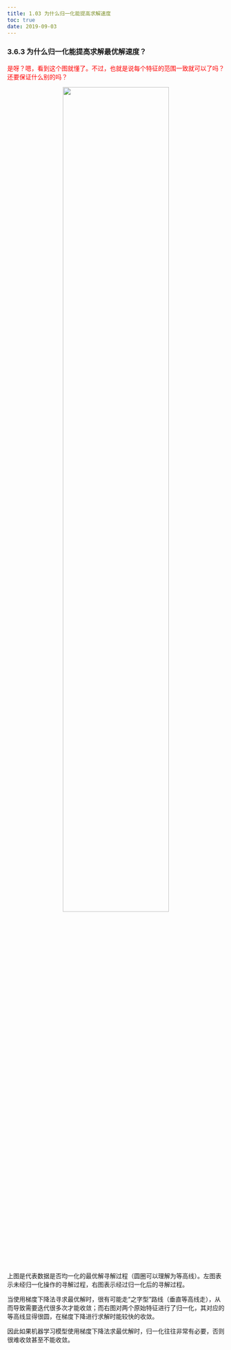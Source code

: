 ```yaml
---
title: 1.03 为什么归一化能提高求解速度
toc: true
date: 2019-09-03
---
```


### 3.6.3 为什么归一化能提高求解最优解速度？

<span style="color:red;">是呀？嗯，看到这个图就懂了。不过，也就是说每个特征的范围一致就可以了吗？还要保证什么别的吗？</span>

<p align="center">
    <img width="70%" height="70%" src="http://images.iterate.site/blog/image/20190722/VlzmETS28zlK.png?imageslim">
</p>

上图是代表数据是否均一化的最优解寻解过程（圆圈可以理解为等高线）。左图表示未经归一化操作的寻解过程，右图表示经过归一化后的寻解过程。

当使用梯度下降法寻求最优解时，很有可能走“之字型”路线（垂直等高线走），从而导致需要迭代很多次才能收敛；而右图对两个原始特征进行了归一化，其对应的等高线显得很圆，在梯度下降进行求解时能较快的收敛。

因此如果机器学习模型使用梯度下降法求最优解时，归一化往往非常有必要，否则很难收敛甚至不能收敛。
